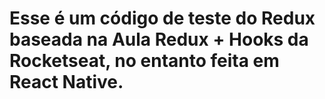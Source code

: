# Esse é um código de teste do Redux baseada na Aula Redux + Hooks da Rocketseat, no entanto feita em React Native.
